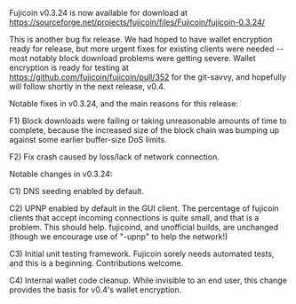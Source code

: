 Fujicoin v0.3.24 is now available for download at
https://sourceforge.net/projects/fujicoin/files/Fujicoin/fujicoin-0.3.24/

This is another bug fix release.  We had hoped to have wallet encryption ready for release, but more urgent fixes for existing clients were needed -- most notably block download problems were getting severe.  Wallet encryption is ready for testing at https://github.com/fujicoin/fujicoin/pull/352 for the git-savvy, and hopefully will follow shortly in the next release, v0.4.

Notable fixes in v0.3.24, and the main reasons for this release:

F1) Block downloads were failing or taking unreasonable amounts of time to complete, because the increased size of the block chain was bumping up against some earlier buffer-size DoS limits.

F2) Fix crash caused by loss/lack of network connection.

Notable changes in v0.3.24:

C1) DNS seeding enabled by default.

C2) UPNP enabled by default in the GUI client.  The percentage of fujicoin clients that accept incoming connections is quite small, and that is a problem.  This should help.  fujicoind, and unofficial builds, are unchanged (though we encourage use of "-upnp" to help the network!)

C3) Initial unit testing framework.  Fujicoin sorely needs automated tests, and this is a beginning.  Contributions welcome.

C4) Internal wallet code cleanup.  While invisible to an end user, this change provides the basis for v0.4's wallet encryption.
